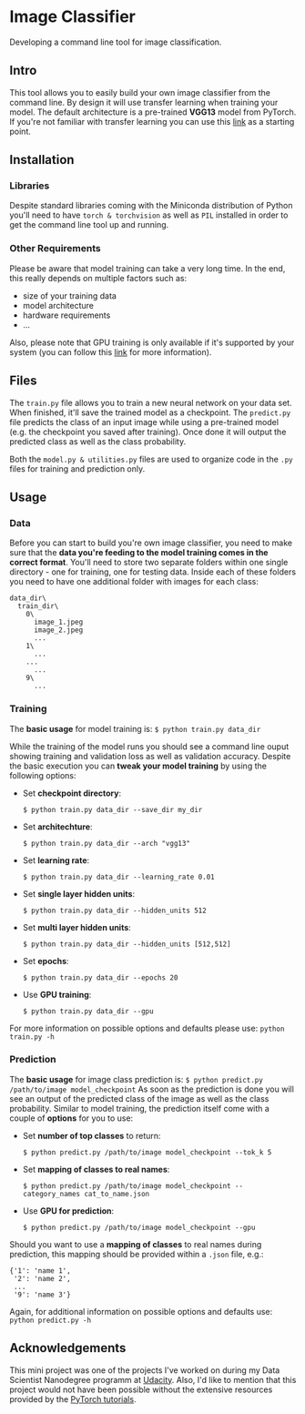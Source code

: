 # Image Classifier
Developing a command line tool for image classification.

## Intro
This tool allows you to easily build your own image classifier from the command line. By design it will use transfer learning when training your model. The default architecture is a pre-trained __VGG13__ model from PyTorch. If you're not familiar with transfer learning you can use this [link](http://cs231n.github.io/transfer-learning/) as a starting point.

## Installation
### Libraries
Despite standard libraries coming with the Miniconda distribution of Python you'll need to have ```torch & torchvision``` as well as ```PIL``` installed in order to get the command line tool up and running.

### Other Requirements
Please be aware that model training can take a very long time. In the end, this really depends on multiple factors such as:
- size of your training data
- model architecture
- hardware requirements
- ...

Also, please note that GPU training is only available if it's supported by your system (you can follow this [link](https://pytorch.org/tutorials/beginner/blitz/cifar10_tutorial.html#training-on-gpu) for more information). 

## Files
The ```train.py``` file allows you to train a new neural network on your data set. When finished, it'll save the trained model as a checkpoint. The ```predict.py``` file predicts the class of an input image while using a pre-trained model (e.g. the checkpoint you saved after training). Once done it will output the predicted class as well as the class probability.

Both the ```model.py & utilities.py``` files are used to organize code in the ```.py``` files for training and prediction only.

## Usage
### Data
Before you can start to build you're own image classifier, you need to make sure that the __data you're feeding to the model training comes in the correct format__. You'll need to store two separate folders within one single directory - one for training, one for testing data. Inside each of these folders you need to have one additional folder with images for each class:
```
data_dir\
  train_dir\
    0\
      image_1.jpeg
      image_2.jpeg
      ...
    1\
      ...
    ...
      ...
    9\
      ...
```
### Training
The __basic usage__ for model training is:
```$ python train.py data_dir```

While the training of the model runs you should see a command line ouput showing training and validation loss as well as validation accuracy. Despite the basic execution you can __tweak your model training__ by using the following options:
- Set __checkpoint directory__:
  
  ```$ python train.py data_dir --save_dir my_dir```
- Set __architechture__:
  
  ```$ python train.py data_dir --arch "vgg13"```
- Set __learning rate__:
  
  ```$ python train.py data_dir --learning_rate 0.01```
- Set __single layer hidden units__:
  
  ```$ python train.py data_dir --hidden_units 512```
- Set __multi layer hidden units__:
  
  ```$ python train.py data_dir --hidden_units [512,512]```
- Set __epochs__:
  
  ```$ python train.py data_dir --epochs 20```
- Use __GPU training__:
  
  ```$ python train.py data_dir --gpu```

For more information on possible options and defaults please use: ```python train.py -h```

### Prediction
The __basic usage__ for image class prediction is:
```$ python predict.py /path/to/image model_checkpoint```
As soon as the prediction is done you will see an output of the predicted class of the image as well as the class probability. Similar to model training, the prediction itself come with a couple of __options__ for you to use:
- Set __number of top classes__ to return:
  
  ```$ python predict.py /path/to/image model_checkpoint --tok_k 5```
- Set __mapping of classes to real names__:
  
  ```$ python predict.py /path/to/image model_checkpoint --category_names cat_to_name.json```
- Use __GPU for prediction__:
  
  ```$ python predict.py /path/to/image model_checkpoint --gpu```

Should you want to use a __mapping of classes__ to real names during prediction, this mapping should be provided within a ```.json``` file, e.g.:
```
{'1': 'name 1',
 '2': 'name 2',
 ...
 '9': 'name 3'}
 ```
Again, for additional information on possible options and defaults use:  ```python predict.py -h```

## Acknowledgements
This mini project was one of the projects I've worked on during my Data Scientist Nanodegree programm at [Udacity](https://eu.udacity.com). Also, I'd like to mention that this project would not have been possible without the extensive resources provided by the [PyTorch tutorials](https://pytorch.org/tutorials/).
